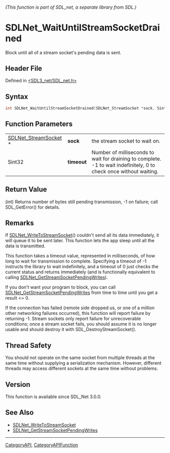 ###### (This function is part of SDL_net, a separate library from SDL.)
# SDLNet_WaitUntilStreamSocketDrained

Block until all of a stream socket's pending data is sent.

## Header File

Defined in [<SDL3_net/SDL_net.h>](https://github.com/libsdl-org/SDL_net/blob/main/include/SDL3_net/SDL_net.h)

## Syntax

```c
int SDLNet_WaitUntilStreamSocketDrained(SDLNet_StreamSocket *sock, Sint32 timeout);
```

## Function Parameters

|                                              |             |                                                                                                                    |
| -------------------------------------------- | ----------- | ------------------------------------------------------------------------------------------------------------------ |
| [SDLNet_StreamSocket](SDLNet_StreamSocket) * | **sock**    | the stream socket to wait on.                                                                                      |
| Sint32                                       | **timeout** | Number of milliseconds to wait for draining to complete. -1 to wait indefinitely, 0 to check once without waiting. |

## Return Value

(int) Returns number of bytes still pending transmission, -1 on failure;
call SDL_GetError() for details.

## Remarks

If [SDLNet_WriteToStreamSocket](SDLNet_WriteToStreamSocket)() couldn't send
all its data immediately, it will queue it to be sent later. This function
lets the app sleep until all the data is transmitted.

This function takes a timeout value, represented in milliseconds, of how
long to wait for transmission to complete. Specifying a timeout of -1
instructs the library to wait indefinitely, and a timeout of 0 just checks
the current status and returns immediately (and is functionally equivalent
to calling
[SDLNet_GetStreamSocketPendingWrites](SDLNet_GetStreamSocketPendingWrites)).

If you don't want your program to block, you can call
[SDLNet_GetStreamSocketPendingWrites](SDLNet_GetStreamSocketPendingWrites)
from time to time until you get a result <= 0.

If the connection has failed (remote side dropped us, or one of a million
other networking failures occurred), this function will report failure by
returning -1. Stream sockets only report failure for unrecoverable
conditions; once a stream socket fails, you should assume it is no longer
usable and should destroy it with SDL_DestroyStreamSocket().

## Thread Safety

You should not operate on the same socket from multiple threads at the same
time without supplying a serialization mechanism. However, different
threads may access different sockets at the same time without problems.

## Version

This function is available since SDL_Net 3.0.0.

## See Also

- [SDLNet_WriteToStreamSocket](SDLNet_WriteToStreamSocket)
- [SDLNet_GetStreamSocketPendingWrites](SDLNet_GetStreamSocketPendingWrites)

----
[CategoryAPI](CategoryAPI), [CategoryAPIFunction](CategoryAPIFunction)

